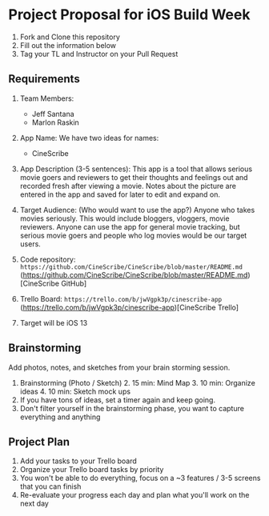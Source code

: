 # Project Proposal for iOS Build Week

1. Fork and Clone this repository
2. Fill out the information below
3. Tag your TL and Instructor on your Pull Request

## Requirements

1. Team Members:
    * Jeff Santana
    * Marlon Raskin
    
2. App Name: 
    We have two ideas for names:
    * CineScribe
    
3. App Description (3-5 sentences):
   This app is a tool that allows serious movie goers and reviewers to get their thoughts and feelings out and recorded fresh after viewing a movie. Notes about the picture are entered in the app and saved for later to edit and expand on.
   
4. Target Audience: (Who would want to use the app?)
    Anyone who takes movies seriously. This would include bloggers, vloggers, movie reviewers. Anyone can use the app for general movie tracking, but serious movie goers and people who log movies would be our target users.
    
5. Code repository: `https://github.com/CineScribe/CineScribe/blob/master/README.md` (https://github.com/CineScribe/CineScribe/blob/master/README.md)[CineScribe GitHub]
6. Trello Board: `https://trello.com/b/jwVgpk3p/cinescribe-app` (https://trello.com/b/jwVgpk3p/cinescribe-app)[CineScribe Trello]

7. Target will be iOS 13

## Brainstorming

Add photos, notes, and sketches from your brain storming session. 

1. Brainstorming (Photo / Sketch)
    2. 15 min: Mind Map 
    3. 10 min: Organize ideas
    4. 10 min: Sketch mock ups 
2. If you have tons of ideas, set a timer again and keep going.
3. Don't filter yourself in the brainstorming phase, you want to capture everything and anything

## Project Plan
1. Add your tasks to your Trello board
2. Organize your Trello board tasks by priority
3. You won't be able to do everything, focus on a ~3 features / 3-5 screens that you can finish
4. Re-evaluate your progress each day and plan what you'll work on the next day
